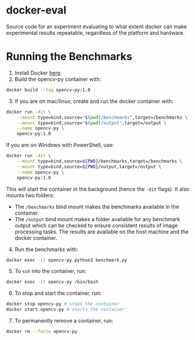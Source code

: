 # docker-eval

Source code for an experiment evaluating to what extent docker can make
experimental results repeatable, regardless of the platform and hardware.

# Running the Benchmarks

1. Install Docker [here](https://docs.docker.com/get-docker/).
2. Build the opencv-py container with:
```sh
docker build --tag opencv-py:1.0 .
```
3. If you are on mac/linux, create and run the docker container with:
```sh
docker run -dit \
	--mount type=bind,source="$(pwd)/benchmarks",target=/benchmarks \
	--mount type=bind,source="$(pwd)/output",target=/output \
	--name opencv-py \
	opencv-py:1.0
```
   If you are on Windows with PowerShell, use:
```sh
docker run -dit \
	--mount type=bind,source=${PWD}/benchmarks,target=/benchmarks \
	--mount type=bind,source=${PWD}/output,target=/output \
	--name opencv-py \
	opencv-py:1.0
```
   This will start the container in the background (hence the `-dit` flags).
   It also mounts two folders:
   - The `/benchmarks` bind mount makes the benchmarks available in the
     container.
   - The `/output` bind mount makes a folder available for any benchmark
     output which can be checked to ensure consistent results of image
     processing tasks. The results are available on the host machine and the
     docker container.
4. Run the benchmarks with:
```sh
docker exec -it opencv-py python3 benchmark.py
```
5. To `ssh` into the container, run:
```sh
docker exec -it opencv-py /bin/bash
```
6. To stop and start the container, run:
```sh
docker stop opencv-py # stops the container
docker start opencv-py # starts the container
```
7. To permanently remove a container, run:
```sh
docker rm --force opencv-py
```
